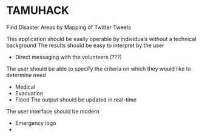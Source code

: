 # TAMUHACK
Find Disaster Areas by  Mapping of Twitter Tweets

This application should be easily operable by individuals without a technical background
The results should be easy to interpret by the user
  - Direct messaging with the volunteers (???)

The user should be able to specify the criteria on which they would like to determine need
  - Medical
  - Evacuation
  - Flood
The output should be updated in real-time

The user interface should be modern
  - Emergency logo
  - 



